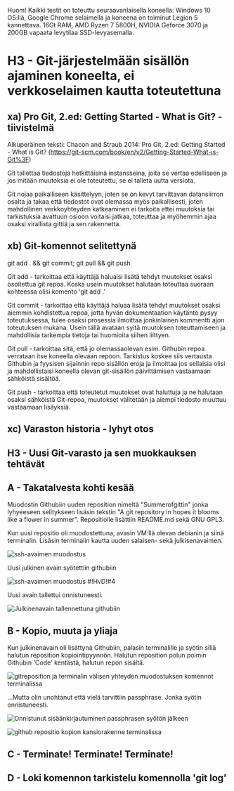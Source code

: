 Huom! Kaikki testit on toteuttu seuraavanlaisella koneella: Windows 10 OS:llä, Google Chrome selaimella ja koneena on toiminut Legion 5 kannettava. 16Gt RAM, AMD Ryzen 7 5800H, NVIDIA Geforce 3070 ja 200GB vapaata levytilaa SSD-levyasemalla.

# H3 - Git-järjestelmään sisällön ajaminen koneelta, ei verkkoselaimen kautta toteutettuna

## xa) Pro Git, 2.ed: Getting Started - What is Git? - tiivistelmä
Alkuperäinen teksti: Chacon and Straub 2014: Pro Git, 2.ed: Getting Started - What is Git?  (https://git-scm.com/book/en/v2/Getting-Started-What-is-Git%3F)

Git tallettaa tiedostoja hetkittäisinä instansseina, joita se vertaa edelliseen ja jos mitään muutoksia ei ole toteutettu, se ei talleta uutta versiota.

Git nojaa paikalliseen käsittelyyn, joten se on kevyt tarvittavan datansiirron osalta ja takaa että tiedostot ovat olemassa myös paikallisesti, joten mahdollinen verkkoyhteyden katkeaminen ei tarkoita ettei muutoksia tai tarkistuksia avattuun osioon voitaisi jatkaa, toteuttaa ja myöhemmin ajaa osaksi virallista gittiä ja sen rakennetta. 

## xb) Git-komennot selitettynä

git add . && git commit; git pull && git push

Git add - tarkoittaa että käyttäjä haluaisi lisätä tehdyt muutokset osaksi osoitettua git repoa. Koska usein muutokset halutaan toteuttaa suoraan kohteessa olisi komento 'git add .'

Git commit - tarkoittaa että käyttäjä haluaa lisätä tehdyt muutokset osaksi aiemmin kohdistettua repoa, jotta hyvän dokumentaation käytäntö pysyy toteutuksessa, tulee osaksi prosessia ilmoittaa jonkinlainen kommentti ajon toteutuksen mukana. Usein tällä avataan syitä muutoksen toteuttamiseen ja mahdollisia tarkempia tietoja tai huomioita siihen liittyen.

Git pull - tarkoittaa sitä, että jo olemassaolevan esim. Githubin repoa verrataan itse koneella olevaan repoon. Tarkistus koskee siis vertausta Githubin ja fyysisen sijainnin repo sisällön eroja ja ilmoittaa jos sellaisia olisi ja mahdollistaisi koneella olevan git-sisällön päivittämisen vastaamaan sähköistä sisältöä.

Git push - tarkoittaa että toteutetut muutokset ovat haluttuja ja ne halutaan osaksi sähköistä Git-repoa, muutokset välitetään ja aiempi tiedosto muuttuu vastaamaan lisäyksiä. 

## xc) Varaston historia - lyhyt otos


## H3 - Uusi Git-varasto ja sen muokkauksen tehtävät



## A - Takatalvesta kohti kesää

Muodostin Githubiin uuden reposition nimeltä "Summerofgittin" jonka lyhyeeseen selitykseen lisäsin tekstin "A git repository in hopes it blooms like a flower in summer".
Repositiolle lisättiin README.md sekä GNU GPL3.

Kun uusi repositio oli muodostettuna, avasin VM:llä olevan debianin ja siinä terminalin. Lisäsin terminalin kautta uuden salaisen- sekä julkisenavaimen.

![ssh-avaimen muodostus](https://github.com/Andtonyk/h1---Debian/assets/149326156/f4bb8b13-34cf-4a46-9d5c-704fb0f5554f)

Uusi julkinen avain syötettiin githubiin

![ssh-avaimen muodostus #!HvD!#4](https://github.com/Andtonyk/h1---Debian/assets/149326156/fb19d1dd-1a96-4603-865e-605e39045ab2)

Uusi avain tallettui onnistuneesti.

![Julkinenavain tallennettuna githubiin](https://github.com/Andtonyk/h1---Debian/assets/149326156/21bd48a6-864f-49b4-ab95-624b70a63872)

## B - Kopio, muuta ja yliaja

Kun julkinenavain oli lisättynä Githubiin, palasin terminalille ja syötin sillä halutun reposition kopiointipyynnön. Halutun reposition polun poimin Githubin 'Code' kentästä, halutun repon sisältä.

![gitreposition ja terminalin välisen yhteyden muodostuksen komennot terminalissa](https://github.com/Andtonyk/h1---Debian/assets/149326156/4039791d-827a-4fc7-ba2b-3c735a2f7e30)

...Mutta olin unohtanut että vielä tarvittiin passphrase. Jonka syötin onnistuneesti.

![Onnistunut sisäänkirjautuminen passphrasen syötön jälkeen](https://github.com/Andtonyk/h1---Debian/assets/149326156/2cd09792-4649-46c8-b438-5b9f7bb8df2b)


![github repositio kopion kansiorakenne terminalissa](https://github.com/Andtonyk/h1---Debian/assets/149326156/e077c052-fac3-4ebc-9870-b726e48f6fac)

## C - Terminate! Terminate! Terminate!



## D - Loki komennon tarkistelu komennolla 'git log'


